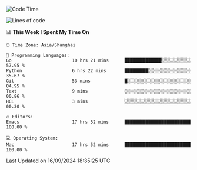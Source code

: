 <!--START_SECTION:waka-->
![Code Time](http://img.shields.io/badge/Code%20Time-2%2C186%20hrs%2044%20mins-blue)

![Lines of code](https://img.shields.io/badge/From%20Hello%20World%20I%27ve%20Written-308.0%20thousand%20lines%20of%20code-blue)

📊 **This Week I Spent My Time On** 

```text
🕑︎ Time Zone: Asia/Shanghai

💬 Programming Languages: 
Go                       10 hrs 21 mins      ██████████████░░░░░░░░░░░   57.95 % 
Python                   6 hrs 22 mins       █████████░░░░░░░░░░░░░░░░   35.67 % 
Git                      53 mins             █░░░░░░░░░░░░░░░░░░░░░░░░   04.95 % 
Text                     9 mins              ░░░░░░░░░░░░░░░░░░░░░░░░░   00.86 % 
HCL                      3 mins              ░░░░░░░░░░░░░░░░░░░░░░░░░   00.30 % 

🔥 Editors: 
Emacs                    17 hrs 52 mins      █████████████████████████   100.00 % 

💻 Operating System: 
Mac                      17 hrs 52 mins      █████████████████████████   100.00 % 
```


 Last Updated on 16/09/2024 18:35:25 UTC
<!--END_SECTION:waka-->

